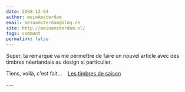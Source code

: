 ```yaml
---
date: 2008-12-04
author: meinAmsterdam
email: meinamsterdam@blog.re
site: http://meinamsterdam.nl/
tags: comment
permalink: false
---
```


<p>Super, ta remarque va me permettre de faire un nouvel article avec des timbres néerlandais au design si particulier.</p>

<p>Tiens, voilà, c'est fait…&nbsp;&nbsp;&nbsp; <a href="http://meinamsterdam.nl/les-timbres-de-saison">Les timbres de saison</a></p>
---